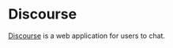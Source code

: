 # Discourse

[Discourse][discourse] is a web application for users to chat.


[discourse]: https://discourse-fsp.herokuapp.com/
[schema]: ./docs/schema.md
[backend]: ./docs/backend.md
[frontend]: ./docs/frontend.md
